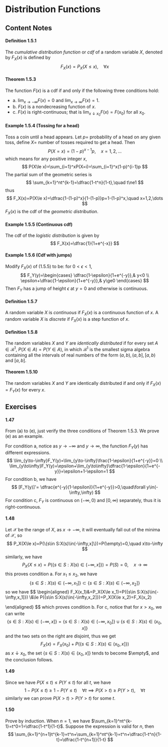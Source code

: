 # Distribution Functions

## Content Notes

#### Definition 1.5.1

The *cumulative distribution function* or *cdf* of a random variable $X$, denoted by $F_X(x)$ is defined by
$$
F_X(x)=P_X(X\le x),\quad\forall x
$$

#### Theorem 1.5.3

The function $F(x)$ is a cdf if and only if the following three conditions hold:

- a. $\lim_{x\to-\infty}F(x)=0$ and $\lim_{x\to\infty}F(x)=1$.
- b. $F(x)$ is a nondecreasing function of $x$.
- c. $F(x)$ is right-continuous; that is $\lim_{x\downarrow x_0}F(x)=F(x_0)$ for all $x_0$.

#### Example 1.5.4 (Tossing for a head)

Toss a coin until a head appears. Let $p=$ probability of a head on any given toss, define $X=$ number of tosses required to get a head. Then
$$
P(X=x)=(1-p)^{x-1}p,\quad x=1,2,\dots
$$
which means for any positive integer $x$,
$$
P(X\le x)=\sum_{i=1}^xP(X=i)=\sum_{i=1}^x(1-p)^{i-1}p
$$
The partial sum of the geometric series is
$$
\sum_{k=1}^nt^{k-1}=\dfrac{1-t^n}{1-t},\quad t\ne1
$$
thus
$$
F_X(x)=P(X\le x)=\dfrac{1-(1-p)^x}{1-(1-p)}p=1-(1-p)^x,\quad x=1,2,\dots
$$
$F_X(x)$ is the cdf of the *geometric distribution*.

#### Example 1.5.5 (Continuous cdf)

The cdf of the *logistic distribution* is given by
$$
F_X(x)=\dfrac{1}{1+e^{-x}}
$$

#### Example 1.5.6 (Cdf with jumps)

Modify $F_X(x)$ of (1.5.5) to be: for $0<\epsilon<1$,
$$
F_Y(y)=\begin{cases}
\dfrac{1-\epsilon}{1+e^{-y}},& y<0
\\
\epsilon+\dfrac{1-\epsilon}{1+e^{-y}},& y\ge0
\end{cases}
$$
Then $F_Y$ has a jump of height $\epsilon$ at $y=0$ and otherwise is continuous.

#### Definition 1.5.7

A random variable $X$ is *continuous* if $F_X(x)$ is a continuous function of $x$. A random variable $X$ is *discrete* if $F_X(x)$ is a step function of $x$.

#### Definition 1.5.8

The random variables $X$ and $Y$ are *identically distributed* if for every set $A\in\mathcal{B}^1$, $P(X\in A)=P(Y\in A)$, in which $\mathcal{B}^1$ is the smallest sigma algebra containing all the intervals of real numbers of the form $(a,b),(a,b],[a,b)$ and $[a,b]$.

#### Theorem 1.5.10

The random variables $X$ and $Y$ are identically distributed if and only if $F_X(x)=F_Y(x)$ for every $x$.

## Exercises

#### 1.47

From (a) to (e), just verify the three conditions of Theorem 1.5.3. We prove (e) as an example.

For condition a, notice as $y\to-\infty$ and $y\to\infty$, the function $F_Y(y)$ has different expressions.
$$
\lim_{y\to-\infty}F_Y(y)=\lim_{y\to-\infty}\frac{1-\epsilon}{1+e^{-y}}=0
\\
\lim_{y\to\infty}F_Y(y)=\epsilon+\lim_{y\to\infty}\dfrac{1-\epsilon}{1+e^{-y}}=\epsilon+1-\epsilon=1
$$
For condition b, we have
$$
[F_Y(y)]'=
\dfrac{e^{-y}(1-\epsilon)}{1+e^{-y}}>0,\quad\forall y\in(-\infty,\infty)
$$
For condition c, $F_Y$ is continuous on $(-\infty,0)$ and $[0,\infty)$ separately, thus it is right-continuous.

#### 1.48

Let $\mathcal{X}$ be the range of $X$, as $x\to-\infty$, it will eventually fall out of the minima of $\mathcal{X}$, so
$$
P_X(X\le x)=P(\{s\in S:X(s)\in(-\infty,x]\})=P(\empty)=0,\quad x\to-\infty
$$
similarly, we have
$$
P_X(X\le x)=P(\{s\in S:X(s)\in(-\infty,x]\})=P(S)=0,\quad x\to\infty
$$
this proves condition a. For $x_1\le x_2$, we have
$$
\{s\in S:X(s)\in(-\infty,x_1]\}\subset\{s\in S:X(s)\in(-\infty,x_2]\}
$$
so we have
$$
\begin{aligned}
F_X(x_1)&=P_X(X\le x_1)=P(\{s\in S:X(s)\in(-\infty,x_1]\})
\\&\le P(\{s\in S:X(s)\in(-\infty,x_2]\})=P_X(X\le x_2)=F_X(x_2)

\end{aligned}
$$
which proves condition b. For c, notice that for $x>x_0$, we can write
$$
\{s\in S:X(s)\in(-\infty,x]\}=\{s\in S:X(s)\in(-\infty,x_0]\}\cup\{s\in S:X(s)\in(x_0,x]\}
$$
and the two sets on the right are disjoint, thus we get
$$
F_X(x)=F_X(x_0)+P(\{s\in S:X(s)\in(x_0,x]\})
$$
as $x\downarrow x_0$, the set $\{s\in S:X(s)\in(x_0,x]\}$ tends to become $\empty$, and the conclusion follows.

#### 1.49

Since we have $P(X\le t)\le P(Y\le t)$ for all $t$, we have
$$
1-P(X\le t)\ge 1-P(Y\le t)\quad\forall t\implies P(X>t)\ge P(Y>t),\quad\forall t
$$
similarly we can prove $P(X>t)> P(Y>t)$ for some $t$.

#### 1.50

Prove by induction. When $n=1$, we have $\sum_{k=1}^nt^{k-1}=t^0=1=\dfrac{1-t^1}{1-t}$. Suppose the expression is valid for $n$, then
$$
\sum_{k=1}^{n+1}t^{k-1}=t^n+\sum_{k=1}^nt^{k-1}=t^n+\dfrac{1-t^n}{1-t}=\dfrac{1-t^{n+1}}{1-t}
$$

